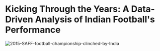 # Kicking Through the Years: A Data-Driven Analysis of Indian Football's Performance

![2015-SAFF-football-championship-clinched-by-India](https://github.com/user-attachments/assets/a585e724-10a4-4517-9c47-b31df2c1fa35)
